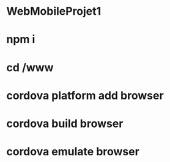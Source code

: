 # WebMobileProjet1

# npm i 
# cd /www 
# cordova platform add browser
# cordova build browser
# cordova emulate browser
